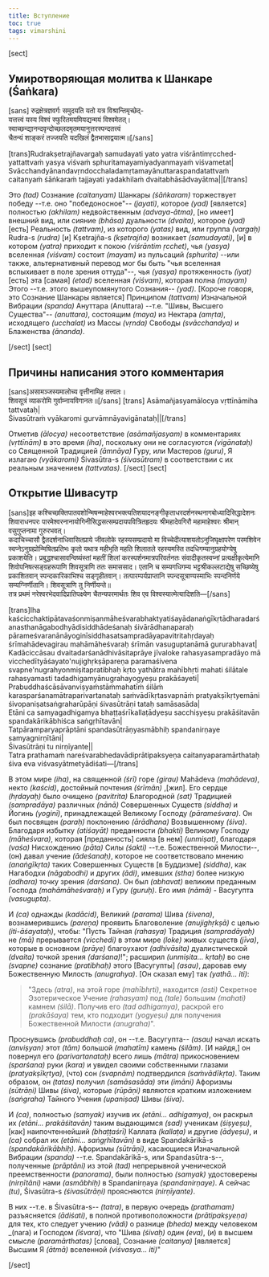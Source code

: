 ```yaml
---
title: Вступление
toc: true
tags: vimarshini
---
```


[sect]
## Умиротворяющая молитва к Шанкаре (Śaṅkara)
[sans]
रुद्रक्षेत्रज्ञवर्गः समुदयति यतो यत्र विश्रान्तिमृच्छेद्-   
यत्तत्त्वं यस्य विश्वं स्फुरितमयमियद्यन्मयं विश्वमेतत्।  
स्वाच्छन्द्यानन्दवृन्दोच्छलदमृतमयानुत्तरस्पन्दतत्त्वं  
चैतन्यं शाङ्करं तज्जयति यदखिलं द्वैतभासाद्वयात्म॥[/sans]

[trans]Rudrakṣetrajñavargaḥ samudayati yato yatra viśrāntimṛcched-   
yattattvaṁ yasya viśvaṁ sphuritamayamiyadyanmayaṁ viśvametat|   
Svācchandyānandavṛndocchaladamṛtamayānuttaraspandatattvaṁ    
caitanyaṁ śāṅkaraṁ tajjayati yadakhilaṁ dvaitabhāsādvayātma||[/trans]

Это _(tad)_ Сознание _(caitanyam)_ Шанкары _(śāṅkaram)_ торжествует победу --т.е. оно "победоносное"-- _(jayati)_, которое _(yad)_ [является] полностью _(akhilam)_ недвойственным _(advaya-ātma)_, [но имеет] внешний вид, или сияние _(bhāsa)_ дуальности _(dvaita)_, которое _(yad)_ [есть] Реальность _(tattvam)_, из которого _(yatas)_ вид, или группа _(vargaḥ)_ Rudra-s _(rudra)_ [и] Kṣetrajña-s _(kṣetrajña)_ возникает _(samudayati)_, [и] в котором _(yatra)_ приходит к покою _(viśrāntim ṛcchet)_, чья _(yasya)_ вселенная _(viśvam)_ состоит _(mayam)_ из пульсаций _(sphurita)_ --или также, альтернативный перевод мог бы быть "чья вселенная вспыхивает в поле зрения оттуда"--, чья _(yasya)_ протяженность _(iyat)_ [есть] эта [самая] _(etad)_ вселенная _(viśvam)_, которая полна _(mayam)_ Этого --т.е. этого вышеупомянутого Сознания-- _(yad)_. [Короче говоря, это Сознание Шанкары является] Принципом _(tattvam)_ Изначальной Вибрации _(spanda)_ Ануттара (Anuttara) --т.е. "Шивы, Высшего Существа"-- _(anuttara)_, состоящим _(maya)_ из Нектара _(amṛta)_, исходящего _(ucchalat)_ из Массы _(vṛnda)_ Свободы _(svācchandya)_ и Блаженства _(ānanda)_.

[/sect]
[sect]  

## Причины написания этого комментария

[sans]असामञ्जस्यमालोच्य वृत्तीनामिह तत्त्वतः।   
शिवसूत्रं व्याकरोमि गुर्वाम्नायविगानतः॥[/sans]
[trans]
Asāmañjasyamālocya vṛttīnāmiha tattvataḥ|    
Śivasūtraṁ vyākaromi gurvāmnāyavigānataḥ||[/trans]

Отметив _(ālocya)_ несоответствие _(asāmañjasyam)_ в комментариях _(vṛttīnām)_ в это время _(iha)_, поскольку они не согласуются _(vigānataḥ)_ со Священной Традицией _(āmnāya)_ Гуру, или Мастеров _(guru)_, Я излагаю _(vyākaromi)_ Śivasūtra-s _(śivasūtram)_ в соответствии с их реальным значением _(tattvatas)_.
[/sect]
[sect]

## Открытие Шивасутр

[sans]इह कश्चिच्छक्तिपातवशोन्मिषन्माहेश्वरभक्त्यतिशयादनङ्गीकृताधरदर्शनस्थनागबोध्यादिसिद्धादेशनः शिवाराधनपरः पारमेश्वरनानायोगिनीसिद्धसत्सम्प्रदायपवित्रितहृदयः श्रीमहादेवगिरौ महामाहेश्वरः श्रीमान् वसुगुप्तनामा गुरुरभवत्।  
कदाचिच्चासौ द्वैतदर्शनाधिवासितप्राये जीवलोके रहस्यसम्प्रदायो मा विच्चेदीत्याशयतोऽनुजिघृक्षापरेण परमशिवेन स्वप्नेऽनुग्रह्योन्मिषितप्रतिभः कृतो यथात्र महीभृति महति शिलातले रहस्यमस्ति तदधिगम्यानुग्रहयोग्येषु प्रकाशयेति। प्रबुद्धश्चासावन्विष्यंस्तां महतीं शिलां करस्पर्शनमात्रपरिवर्तनतः संवादीकृतस्वप्नां प्रत्यक्षीकृत्येमानि शिवोपनिषत्सङ्ग्रहरूपाणि शिवसूत्राणि ततः समाससाद। एतानि च सम्यगधिगम्य भट्टश्रीकल्लटाद्येषु सच्छिष्येषु प्रकाशितवान् स्पन्दकारिकाभिश्च सङ्गृहीतवान्। तत्पारम्पर्यप्राप्तानि स्पन्दसूत्राण्यस्माभिः स्पन्दनिर्णये सम्यग्निर्णीतानि। शिवसूत्राणि तु निर्णीयन्ते॥   
तत्र प्रथमं नरेश्वरभेदवादिप्रातिपक्ष्येण चैतन्यपरमार्थतः शिव एव विश्वस्यात्मेत्यादिशति—[/sans]

[trans]Iha kaścicchaktipātavaśonmiṣanmāheśvarabhaktyatiśayādanaṅgīkṛtādharadarśanasthanāgabodhyādisiddhādeśanaḥ śivārādhanaparaḥ pārameśvaranānāyoginīsiddhasatsampradāyapavitritahṛdayaḥ śrīmahādevagirau mahāmāheśvaraḥ śrīmān vasuguptanāmā gururabhavat|    
Kadāciccāsau dvaitadarśanādhivāsitaprāye jīvaloke rahasyasampradāyo mā vicchedītyāśayato'nujighṛkṣāpareṇa paramaśivena svapne'nugrahyonmiṣitapratibhaḥ kṛto yathātra mahībhṛti mahati śilātale rahasyamasti tadadhigamyānugrahayogyeṣu prakāśayeti|   
Prabuddhaścāsāvanviṣyaṁstāṁmahatīṁ śilāṁ karasparśanamātraparivartanataḥ saṁvādīkṛtasvapnāṁ pratyakṣīkṛtyemāni śivopaniṣatsaṅgraharūpāṇi śivasūtrāṇi tataḥ samāsasāda|   
Etāni ca samyagadhigamya bhaṭṭaśrīkallaṭādyeṣu sacchiṣyeṣu prakāśitavān spandakārikābhiśca saṅgṛhītavān|   
Tatpāramparyaprāptāni spandasūtrāṇyasmābhiḥ spandanirṇaye samyagnirṇītāni|   
Śivasūtrāṇi tu nirṇīyante||   
Tatra prathamaṁ nareśvarabhedavādiprātipaksyeṇa caitanyaparamārthataḥ śiva eva viśvasyātmetyādiśati—[/trans]

В этом мире _(iha)_, на священной _(śrī)_ горе _(girau)_ Mahādeva _(mahādeva)_, некто _(kaścid)_, достойный почтения _(śrīmān)_ ,[жил]. Его сердце _(hṛdayaḥ)_ было очищено _(pavitrita)_ Благородной _(sat)_ Традицией _(sampradāya)_ различных _(nānā)_ Совершенных Существ _(siddha)_ и Йогинь _(yoginī)_, принадлежащей Великому Господу _(pārameśvara)_. Он был посвящен _(paraḥ)_ поклонению _(ārādhana)_ Возвышенному _(śiva)_. Благодаря избытку _(atiśayāt)_ преданности _(bhakti)_ Великому Господу _(māheśvara)_, которая [преданность] сияла [в нем] _(unmiṣat)_, благодаря _(vaśa)_ Нисхождению _(pāta)_ Силы _(śakti)_ --т.е. Божественной Милости--, (он) давал учение _(ādeśanaḥ)_, которое не соответствовало мнению _(anaṅgīkṛta)_ таких Совершенных Существ [в Буддизме] _(siddha)_, как Нагабодхи _(nāgabodhi)_ и других _(ādi)_, имевших _(stha)_ более низкую _(adhara)_ точку зрения _(darśana)_. Он был _(abhavat)_ великим преданным Господа _(mahāmāheśvaraḥ)_ и Гуру _(guruḥ)_. Его имя _(nāmā)_ - Васугупта _(vasugupta)_.

И _(ca)_ однажды _(kadācid)_, Великий _(parama)_ Шива _(śivena)_, вознамерившись _(pareṇa)_ проявить Благоволение _(anujighṛkṣā)_ с целью _(iti-āśayataḥ)_, чтобы: "Пусть Тайная _(rahasya)_ Традиция _(sampradāyaḥ)_ не _(mā)_ прерывается _(vicchedi)_ в этом мире _(loke)_ живых существ _(jīva)_, которые в основном _(prāye)_ благоухают _(adhivāsita)_ дуалистической _(dvaita)_ точкой зрения _(darśana)_!"; расширил _(unmiṣita... kṛtaḥ)_ во сне _(svapne)_ сознание _(pratibhaḥ)_ этого [Васугупты] _(asau)_, даровав ему Божественную Милость _(anugrahya)_. [Он сказал ему] так _(yathā... iti)_:

>"Здесь _(atra)_, на этой горе _(mahībhṛti)_, находится _(asti)_ Секретное Эзотерическое Учение _(rahasyam)_ под _(tale)_ большим _(mahati)_ камнем _(śilā)_. Получив его _(tad adhigamya)_, раскрой его _(prakāśaya)_ тем, кто подходит _(yogyeṣu)_ для получения Божественной Милости _(anugraha)_".

Проснувшись _(prabuddhaḥ ca)_, он --т.е. Васугупта-- _(asau)_ начал искать _(anviṣyan)_ этот _(tām)_ большой _(mahatīm)_ камень _(śilām)_. [И найдя,] он повернул его _(parivartanataḥ)_ всего лишь _(mātra)_ прикосновением _(sparśana)_ руки _(kara)_ и увидел своими собственными глазами _(pratyakṣīkṛtya)_, (что) сон _(svapnām)_ подтвердился _(saṁvādīkṛta)_. Таким образом, он _(tatas)_ получил _(samāsasāda)_ эти _(imāni)_ Афоризмы _(sūtrāṇi)_ Шивы _(śiva)_, которые _(rūpāṇi)_ являются кратким изложением _(saṅgraha)_ Тайного Учения _(upaniṣad)_ Шивы _(śiva)_.

И _(ca)_, полностью _(samyak)_ изучив их _(etāni... adhigamya)_, он раскрыл их _(etāni... prakāśitavān)_ таким выдающимся _(sad)_ ученикам _(śiṣyeṣu)_, [как] наипочтеннейший _(bhaṭṭaśrī)_ Каллата _(kallaṭa)_ и другие _(ādyeṣu)_, и _(ca)_ собрал их _(etāni... saṅgṛhītavān)_ в виде Spandakārikā-s _(spandakārikābhiḥ)_. Афоризмы _(sūtrāṇi)_, касающиеся Изначальной Вибрации _(spanda)_ --т.е. Spandakārikā-s, или Spandasūtra-s--, полученные _(prāptāni)_ из этой _(tad)_ непрерывной ученической преемственности _(panorama)_, были полностью _(samyak)_ удостоверены _(nirṇītāni)_ нами _(asmābhiḥ)_ в Spandanirṇaya _(spandanirṇaye)_. А сейчас _(tu)_, Śivasūtra-s _(śivasūtrāṇi)_ проясняются _(nirṇīyante)_.

В них --т.е. в Śivasūtra-s-- _(tatra)_, в первую очередь _(prathamam)_ разъясняется _(ādiśati)_, в полной противоположности _(prātipakṣyeṇa)_ для тех, кто следует учению _(vādi)_ о разнице _(bheda)_ между человеком _(nara) </span>и Господом _(īśvara)_, что "Шива _(śivaḥ)_ один _(eva)_, (и) в высшем смысле _(paramārthatas)_ [слова], Сознание _(caitanya)_ [является] Высшим Я _(ātmā)_ вселенной _(viśvasya... iti)_"

[/sect]